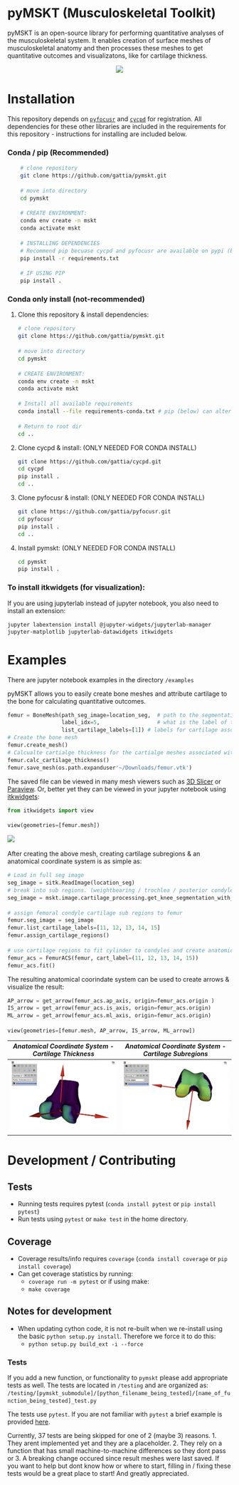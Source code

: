 # pyMSKT (Musculoskeletal Toolkit)

pyMSKT is an open-source library for performing quantitative analyses of the musculoskeletal system. It enables creation of surface meshes of musculoskeletal anatomy and then processes these meshes to get quantitative outcomes and visualizatons, like for cartilage thickness.  

<p align="center">
<img src="./images/whole_knee_1.png" width="300">
</p>

# Installation

This repository depends on [`pyfocusr`](https://github.com/gattia/pyfocusr) and [`cycpd`](https://github.com/gattia/cycpd) for registration. All dependencies for these other libraries are included in the requirements for this repository - instructions for installing are included below. 

### Conda / pip (Recommended)
```bash
    # clone repository
    git clone https://github.com/gattia/pymskt.git
    
    # move into directory
    cd pymskt
    
    # CREATE ENVIRONMENT:
    conda env create -n mskt
    conda activate mskt

    # INSTALLING DEPENDENCIES
    # Recommend pip becuase cycpd and pyfocusr are available on pypi (but not conda)
    pip install -r requirements.txt

    # IF USING PIP
    pip install .
```

### Conda only install (not-recommended)

1. Clone this repository & install dependencies: <br>
    ```bash
    # clone repository
    git clone https://github.com/gattia/pymskt.git
    
    # move into directory
    cd pymskt
    
    # CREATE ENVIRONMENT:
    conda env create -n mskt
    conda activate mskt

    # Install all available requirements
    conda install --file requirements-conda.txt # pip (below) can alternatively be used to install dependencies in conda env
    
    # Return to root dir
    cd ..
    
    ```

2. Clone cycpd & install: (ONLY NEEDED FOR CONDA INSTALL)<br>
    ```bash
    git clone https://github.com/gattia/cycpd.git
    cd cycpd
    pip install .
    cd ..
    ```
3. Clone pyfocusr & install: (ONLY NEEDED FOR CONDA INSTALL)<br>
    ```bash
    git clone https://github.com/gattia/pyfocusr.git
    cd pyfocusr
    pip install .
    cd ..
    ```
4. Install pymskt: (ONLY NEEDED FOR CONDA INSTALL)<br>
    ```bash
    cd pymskt
    pip install .
    ```


### To install itkwidgets (for visualization): 
If you are using jupyterlab instead of jupyter notebook, you also need to install an extension: 
```
jupyter labextension install @jupyter-widgets/jupyterlab-manager jupyter-matplotlib jupyterlab-datawidgets itkwidgets
```

# Examples
There are jupyter notebook examples in the directory `/examples`

pyMSKT allows you to easily create bone meshes and attribute cartilage to the bone for calculating quantitative outcomes. 

```python
femur = BoneMesh(path_seg_image=location_seg,  # path to the segmentation image being used.
                 label_idx=5,                  # what is the label of this bone.
                 list_cartilage_labels=[1]) # labels for cartilage associted with bone.   
# Create the bone mesh
femur.create_mesh()
# Calcualte cartialge thickness for the cartialge meshes associated with the bone
femur.calc_cartilage_thickness()
femur.save_mesh(os.path.expanduser'~/Downloads/femur.vtk')
```
The saved file can be viewed in many mesh viewers such as [3D Slicer](https://www.slicer.org/) or [Paraview](https://www.paraview.org/). Or, better yet they can be viewed in your jupyter notebook using [itkwidgets](https://pypi.org/project/itkwidgets/): 
```python
from itkwidgets import view

view(geometries=[femur.mesh])
```

![](/images/femur_itkwidgets.png)

After creating the above mesh, creating cartilage subregions & an anatomical coordinate
system is as simple as: 

```python
# Load in full seg image
seg_image = sitk.ReadImage(location_seg)
# break into sub regions. (weightbearing / trochlea / posterior condyles)
seg_image = mskt.image.cartilage_processing.get_knee_segmentation_with_femur_subregions(seg_image)

# assign femoral condyle cartilage sub regions to femur 
femur.seg_image = seg_image
femur.list_cartilage_labels=[11, 12, 13, 14, 15]
femur.assign_cartilage_regions()

# use cartilage regions to fit cylinder to condyles and create anatomic coordinate system 
femur_acs = FemurACS(femur, cart_label=(11, 12, 13, 14, 15))
femur_acs.fit()
```

The resulting anatomical coorindate system can be used to create arrows & visualize the result: 

```python
AP_arrow = get_arrow(femur_acs.ap_axis, origin=femur_acs.origin )
IS_arrow = get_arrow(femur_acs.is_axis, origin=femur_acs.origin)
ML_arrow = get_arrow(femur_acs.ml_axis, origin=femur_acs.origin)

view(geometries=[femur.mesh, AP_arrow, IS_arrow, ML_arrow])
```
|*Anatomical Coordinate System - Cartilage Thickness* | *Anatomical Coordinate System - Cartilage Subregions* |
|:---:       |:---:        |
|![](/images/femur_acs.png)   | ![](/images/femur_subregions.png) |


# Development / Contributing
## Tests
- Running tests requires pytest (`conda install pytest` or `pip install pytest`)
- Run tests using `pytest` or `make test` in the home directory. 

## Coverage
- Coverage results/info requires `coverage` (`conda install coverage` or `pip install coverage`)
- Can get coverage statistics by running: 
    - `coverage run -m pytest`
    or if using make: 
    - `make coverage`

## Notes for development
- When updating cython code, it is not re-built when we re-install using the basic `python setup.py install`. Therefore we force it to do this: 
    - `python setup.py build_ext -i --force`          

### Tests
If you add a new function, or functionality to `pymskt` please add appropriate tests as well. 
The tests are located in `/testing` and are organized as: 
`/testing/[pymskt_submodule]/[python_filename_being_tested]/[name_of_function_being_tested]_test.py`

The tests use `pytest`. If you are not familiar with `pytest` a brief example is provided [here](https://docs.pytest.org/en/6.2.x/getting-started.html). 

Currently, 37 tests are being skipped for one of 2 (maybe 3) reasons. 1. They arent implemented yet and they are a placeholder. 2. They rely on a function that has small machine-to-machine differences so they dont pass or 3. A breaking change occured since result meshes were last saved. If you want to help but dont know how or where to start, filling in / fixing these tests would be a great place to start! And greatly appreciated.
